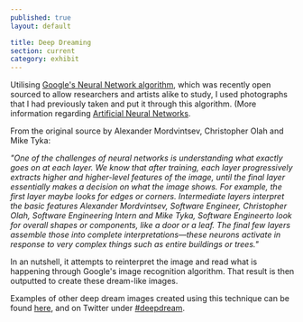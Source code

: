 ```yaml
---
published: true
layout: default

title: Deep Dreaming
section: current
category: exhibit
---
```


Utilising [Google's Neural Network algorithm][source], which was recently open sourced to allow researchers and artists alike to study, I used photographs that I had previously taken and put it through this algorithm. (More information regarding [Artificial Neural Networks][ann].

From the original source by Alexander Mordvintsev, Christopher Olah and Mike Tyka:

_"One of the challenges of neural networks is understanding what exactly goes on at each layer. We know that after training, each layer progressively extracts higher and higher-level features of the image, until the final layer essentially makes a decision on what the image shows. For example, the first layer maybe looks for edges or corners. Intermediate layers interpret the basic features Alexander Mordvintsev, Software Engineer, Christopher Olah, Software Engineering Intern and Mike Tyka, Software Engineerto look for overall shapes or components, like a door or a leaf. The final few layers assemble those into complete interpretations—these neurons activate in response to very complex things such as entire buildings or trees."_ 

In an nutshell, it attempts to reinterpret the image and read what is happening through Google's image recognition algorithm. That result is then outputted to create these dream-like images.

Examples of other deep dream images created using this technique can be found [here][here], and on Twitter under [#deepdream][dd].

[source]: https://googleresearch.blogspot.ch/2015/06/inceptionism-going-deeper-into-neural.html
[ann]: https://en.wikipedia.org/wiki/Artificial_neural_network
[here]: https://photos.google.com/share/AF1QipPX0SCl7OzWilt9LnuQliattX4OUCj_8EP65_cTVnBmS1jnYgsGQAieQUc1VQWdgQ?key=aVBxWjhwSzg2RjJWLWRuVFBBZEN1d205bUdEMnhB
[dd]: https://twitter.com/hashtag/deepdream
